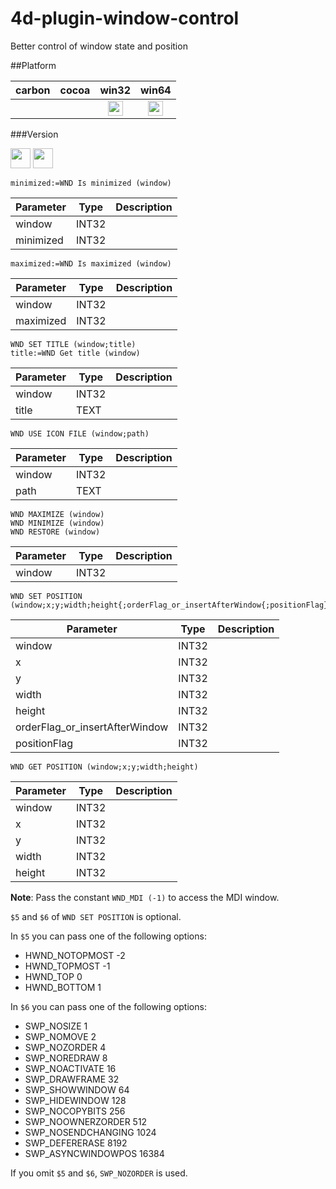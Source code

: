 # 4d-plugin-window-control
Better control of window state and position

##Platform

| carbon | cocoa | win32 | win64 |
|:------:|:-----:|:---------:|:---------:|
|||<img src="https://cloud.githubusercontent.com/assets/1725068/22371562/1b091f0a-e4db-11e6-8458-8653954a7cce.png" width="24" height="24" />|<img src="https://cloud.githubusercontent.com/assets/1725068/22371562/1b091f0a-e4db-11e6-8458-8653954a7cce.png" width="24" height="24" />|

###Version

<img src="https://cloud.githubusercontent.com/assets/1725068/18940649/21945000-8645-11e6-86ed-4a0f800e5a73.png" width="32" height="32" /> <img src="https://cloud.githubusercontent.com/assets/1725068/18940648/2192ddba-8645-11e6-864d-6d5692d55717.png" width="32" height="32" />


```
minimized:=WND Is minimized (window)
```

Parameter|Type|Description
------------|------|----
window|INT32|
minimized|INT32|

```
maximized:=WND Is maximized (window)
```

Parameter|Type|Description
------------|------|----
window|INT32|
maximized|INT32|

```
WND SET TITLE (window;title)
title:=WND Get title (window)
```

Parameter|Type|Description
------------|------|----
window|INT32|
title|TEXT|

```
WND USE ICON FILE (window;path)
```

Parameter|Type|Description
------------|------|----
window|INT32|
path|TEXT|


```
WND MAXIMIZE (window)
WND MINIMIZE (window)
WND RESTORE (window)
```

Parameter|Type|Description
------------|------|----
window|INT32|

```
WND SET POSITION (window;x;y;width;height{;orderFlag_or_insertAfterWindow{;positionFlag}})
```

Parameter|Type|Description
------------|------|----
window|INT32|
x|INT32|
y|INT32|
width|INT32|
height|INT32|
orderFlag_or_insertAfterWindow|INT32|
positionFlag|INT32|

```
WND GET POSITION (window;x;y;width;height)
```

Parameter|Type|Description
------------|------|----
window|INT32|
x|INT32|
y|INT32|
width|INT32|
height|INT32|

**Note**: Pass the constant ``WND_MDI (-1)`` to access the MDI window.

``$5`` and ``$6`` of ``WND SET POSITION`` is optional. 

In ``$5`` you can pass one of the following options: 

* HWND_NOTOPMOST -2
* HWND_TOPMOST -1
* HWND_TOP 0
* HWND_BOTTOM 1

In ``$6`` you can pass one of the following options: 

* SWP_NOSIZE 1
* SWP_NOMOVE 2
* SWP_NOZORDER 4
* SWP_NOREDRAW 8
* SWP_NOACTIVATE 16
* SWP_DRAWFRAME 32
* SWP_SHOWWINDOW 64
* SWP_HIDEWINDOW 128
* SWP_NOCOPYBITS 256
* SWP_NOOWNERZORDER 512
* SWP_NOSENDCHANGING 1024
* SWP_DEFERERASE 8192
* SWP_ASYNCWINDOWPOS 16384
 
If you omit ``$5`` and ``$6``, ``SWP_NOZORDER`` is used.
